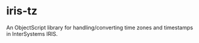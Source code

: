 # iris-tz
An ObjectScript library for handling/converting time zones and timestamps in InterSystems IRIS.
